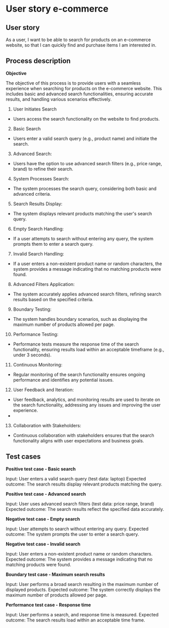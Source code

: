 # User story e-commerce

## User story

As a user, I want to be able to search for products on an e-commerce website, so that I can quickly find and purchase items I am interested in.

## Process description

**Objective**

The objective of this process is to provide users with a seamless experience when searching for products on the e-commerce website. This includes basic and advanced search functionalities, ensuring accurate results, and handling various scenarios effectively.

1. User Initiates Search

- Users access the search functionality on the website to find products.

2. Basic Search

- Users enter a valid search query (e.g., product name) and initiate the search.

3. Advanced Search:

- Users have the option to use advanced search filters (e.g., price range, brand) to refine their search.
  
4. System Processes Search:

- The system processes the search query, considering both basic and advanced criteria.
  
5. Search Results Display:

- The system displays relevant products matching the user's search query.
  
6. Empty Search Handling:

- If a user attempts to search without entering any query, the system prompts them to enter a search query.
  
7. Invalid Search Handling:

- If a user enters a non-existent product name or random characters, the system provides a message indicating that no matching products were found.
  
8. Advanced Filters Application:

- The system accurately applies advanced search filters, refining search results based on the specified criteria.
  
9. Boundary Testing:

- The system handles boundary scenarios, such as displaying the maximum number of products allowed per page.
  
10. Performance Testing:
    
- Performance tests measure the response time of the search functionality, ensuring results load within an acceptable timeframe (e.g., under 3 seconds).

11. Continuous Monitoring:

- Regular monitoring of the search functionality ensures ongoing performance and identifies any potential issues.
  
12. User Feedback and Iteration:

- User feedback, analytics, and monitoring results are used to iterate on the search functionality, addressing any issues and improving the user experience.
- 
13. Collaboration with Stakeholders:

- Continuous collaboration with stakeholders ensures that the search functionality aligns with user expectations and business goals.

## Test cases

**Positive test case - Basic search**

Input: User enters a valid search query (test data: laptop)
Expected outcome: The search results display relevant products matching the query.

**Positive test case - Advanced search**

Input: User uses advanced search filters (test data: price range, brand)
Expected outcome: The search results reflect the specified data accurately.

**Negative test case - Empty search**

Input: User attempts to search without entering any query.
Expected outcome: The system prompts the user to enter a search query.

**Negative test case - Invalid search**

Input: User enters a non-existent product name or random characters.
Expected outcome: The system provides a message indicating that no matching products were found.

**Boundary test case - Maximum search results**

Input: User performs a broad search resulting in the maximum number of displayed products.
Expected outcome: The system correctly displays the maximum number of products allowed per page.

**Performance test case - Response time**

Input: User performs a search, and response time is measured.
Expected outcome: The search results load within an acceptable time frame.

